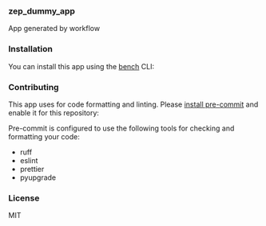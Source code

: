 ### zep_dummy_app

App generated by workflow

### Installation

You can install this app using the [bench](https://github.com/frappe/bench) CLI:



### Contributing

This app uses  for code formatting and linting. Please [install pre-commit](https://pre-commit.com/#installation) and enable it for this repository:



Pre-commit is configured to use the following tools for checking and formatting your code:

- ruff
- eslint
- prettier
- pyupgrade

### License

MIT
